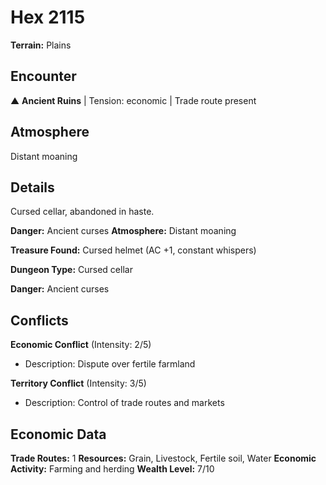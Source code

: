 # Hex 2115

**Terrain:** Plains

## Encounter
▲ **Ancient Ruins** | Tension: economic | Trade route present

## Atmosphere
Distant moaning

## Details
Cursed cellar, abandoned in haste.

**Danger:** Ancient curses
**Atmosphere:** Distant moaning

**Treasure Found:** Cursed helmet (AC +1, constant whispers)


**Dungeon Type:** Cursed cellar

**Danger:** Ancient curses

## Conflicts
**Economic Conflict** (Intensity: 2/5)
- Description: Dispute over fertile farmland

**Territory Conflict** (Intensity: 3/5)
- Description: Control of trade routes and markets

## Economic Data
**Trade Routes:** 1
**Resources:** Grain, Livestock, Fertile soil, Water
**Economic Activity:** Farming and herding
**Wealth Level:** 7/10
